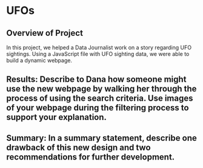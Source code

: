 # UFOs

## Overview of Project
In this project, we helped a Data Journalist work on a story regarding UFO sightings. Using a JavaScript file with UFO sighting data, we were able to build a dynamic webpage.

## Results: Describe to Dana how someone might use the new webpage by walking her through the process of using the search criteria. Use images of your webpage during the filtering process to support your explanation.
## Summary: In a summary statement, describe one drawback of this new design and two recommendations for further development.
